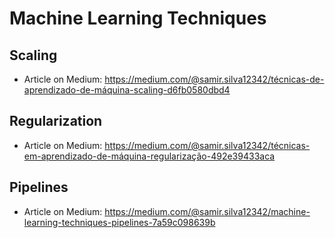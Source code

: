 # Machine Learning Techniques

## Scaling

- Article on Medium: https://medium.com/@samir.silva12342/técnicas-de-aprendizado-de-máquina-scaling-d6fb0580dbd4

## Regularization

- Article on Medium: https://medium.com/@samir.silva12342/técnicas-em-aprendizado-de-máquina-regularização-492e39433aca

## Pipelines

- Article on Medium: https://medium.com/@samir.silva12342/machine-learning-techniques-pipelines-7a59c098639b
